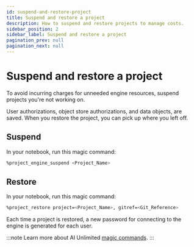 ```yaml
---
id: suspend-and-restore-project
title: Suspend and restore a project
description: How to suspend and restore projects to manage costs.
sidebar_position: 2
sidebar_label: Suspend and restore a project
pagination_prev: null
pagination_next: null
---
```


# Suspend and restore a project

To avoid incurring charges for unneeded engine resources, suspend projects you're not working on.

User authorizations, object store authorizations, and data objects, are saved. When you restore the project, you can pick up where you left off.

## Suspend

In your notebook, run this magic command:

```bash 
%project_engine_suspend <Project_Name>
```


## Restore

In your notebook, run this magic command: 

```bash 
%project_restore project=<Project_Name>, gitref=<Git_Reference>
```

Each time a project is restored, a new password for connecting to the engine is generated for each user.

:::note
Learn more about AI Unlimited [magic commands](/docs/explore-and-analyze-data/magic-commands.md).
:::

